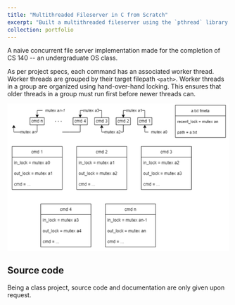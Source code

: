 ```yaml
---
title: "Multithreaded Fileserver in C from Scratch"
excerpt: "Built a multithreaded fileserver using the `pthread` library in C. Served as the capstone project for my Operating Systems class<br/><br/>"
collection: portfolio
---
```



A naive concurrent file server implementation made for the completion of CS 140 -- an undergraduate OS class.

As per project specs, each command has an associated worker thread. Worker threads are grouped by their target filepath `<path>`. Worker threads in a group are organized using hand-over-hand locking. This ensures that older threads in a group must run first before newer threads can.

![](/images/fileserver-idea.png)

## Source code

Being a class project, source code and documentation are only given upon request.
